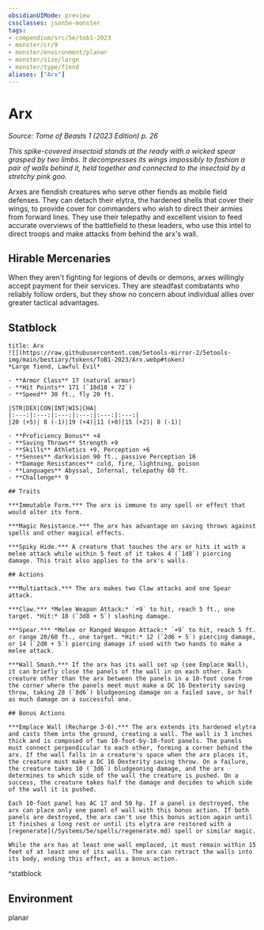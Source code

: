 ```yaml
---
obsidianUIMode: preview
cssclasses: json5e-monster
tags:
- compendium/src/5e/tob1-2023
- monster/cr/9
- monster/environment/planar
- monster/size/large
- monster/type/fiend
aliases: ["Arx"]
---
```

# Arx
*Source: Tome of Beasts 1 (2023 Edition) p. 26*  

*This spike-covered insectoid stands at the ready with a wicked spear grasped by two limbs. It decompresses its wings impossibly to fashion a pair of walls behind it, held together and connected to the insectoid by a stretchy pink goo.*

Arxes are fiendish creatures who serve other fiends as mobile field defenses. They can detach their elytra, the hardened shells that cover their wings, to provide cover for commanders who wish to direct their armies from forward lines. They use their telepathy and excellent vision to feed accurate overviews of the battlefield to these leaders, who use this intel to direct troops and make attacks from behind the arx's wall.

## Hirable Mercenaries

When they aren't fighting for legions of devils or demons, arxes willingly accept payment for their services. They are steadfast combatants who reliably follow orders, but they show no concern about individual allies over greater tactical advantages.

## Statblock

```ad-statblock
title: Arx
![](https://raw.githubusercontent.com/5etools-mirror-2/5etools-img/main/bestiary/tokens/ToB1-2023/Arx.webp#token)
*Large fiend, Lawful Evil*

- **Armor Class** 17 (natural armor)
- **Hit Points** 171 (`18d10 + 72`)
- **Speed** 30 ft., fly 20 ft.

|STR|DEX|CON|INT|WIS|CHA|
|:---:|:---:|:---:|:---:|:---:|:---:|
|20 (+5)| 8 (-1)|19 (+4)|11 (+0)|15 (+2)| 8 (-1)|

- **Proficiency Bonus** +4
- **Saving Throws** Strength +9
- **Skills** Athletics +9, Perception +6
- **Senses** darkvision 90 ft., passive Perception 16
- **Damage Resistances** cold, fire, lightning, poison
- **Languages** Abyssal, Infernal, telepathy 60 ft.
- **Challenge** 9

## Traits

***Immutable Form.*** The arx is immune to any spell or effect that would alter its form.

***Magic Resistance.*** The arx has advantage on saving throws against spells and other magical effects.

***Spiky Hide.*** A creature that touches the arx or hits it with a melee attack while within 5 feet of it takes 4 (`1d8`) piercing damage. This trait also applies to the arx's walls.

## Actions

***Multiattack.*** The arx makes two Claw attacks and one Spear attack.

***Claw.*** *Melee Weapon Attack:* `+9` to hit, reach 5 ft., one target. *Hit:* 18 (`3d8 + 5`) slashing damage.

***Spear.*** *Melee or Ranged Weapon Attack:* `+9` to hit, reach 5 ft. or range 20/60 ft., one target. *Hit:* 12 (`2d6 + 5`) piercing damage, or 14 (`2d8 + 5`) piercing damage if used with two hands to make a melee attack.

***Wall Smash.*** If the arx has its wall set up (see Emplace Wall), it can briefly close the panels of the wall in on each other. Each creature other than the arx between the panels in a 10-foot cone from the corner where the panels meet must make a DC 16 Dexterity saving throw, taking 28 (`8d6`) bludgeoning damage on a failed save, or half as much damage on a successful one.

## Bonus Actions

***Emplace Wall (Recharge 3-6).*** The arx extends its hardened elytra and casts them into the ground, creating a wall. The wall is 3 inches thick and is composed of two 10-foot-by-10-foot panels. The panels must connect perpendicular to each other, forming a corner behind the arx. If the wall falls in a creature's space when the arx places it, the creature must make a DC 16 Dexterity saving throw. On a failure, the creature takes 10 (`3d6`) bludgeoning damage, and the arx determines to which side of the wall the creature is pushed. On a success, the creature takes half the damage and decides to which side of the wall it is pushed.

Each 10-foot panel has AC 17 and 50 hp. If a panel is destroyed, the arx can place only one panel of wall with this bonus action. If both panels are destroyed, the arx can't use this bonus action again until it finishes a long rest or until its elytra are restored with a [regenerate](/Systems/5e/spells/regenerate.md) spell or similar magic.

While the arx has at least one wall emplaced, it must remain within 15 feet of at least one of its walls. The arx can retract the walls into its body, ending this effect, as a bonus action.
```
^statblock

## Environment

planar